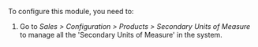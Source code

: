 To configure this module, you need to:

1.  Go to *Sales \> Configuration \> Products \> Secondary Units of
    Measure* to manage all the 'Secondary Units of Measure' in the
    system.
